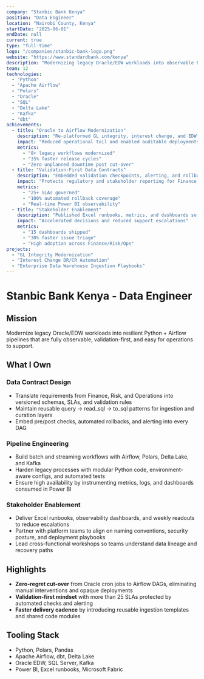 ```yaml
---
company: "Stanbic Bank Kenya"
position: "Data Engineer"
location: "Nairobi County, Kenya"
startDate: "2025-06-01"
endDate: null
current: true
type: "full-time"
logo: "/companies/stanbic-bank-logo.png"
website: "https://www.standardbank.com/kenya"
description: "Modernizing legacy Oracle/EDW workloads into observable Python + Airflow pipelines with validation-first data contracts."
team: 12
technologies:
  - "Python"
  - "Apache Airflow"
  - "Polars"
  - "Oracle"
  - "SQL"
  - "Delta Lake"
  - "Kafka"
  - "dbt"
achievements:
  - title: "Oracle to Airflow Modernization"
    description: "Re-platformed GL integrity, interest change, and EDW ingestion workloads into Python + Airflow DAGs"
    impact: "Reduced operational toil and enabled auditable deployments"
    metrics:
      - "8+ legacy workflows modernized"
      - "35% faster release cycles"
      - "Zero unplanned downtime post cut-over"
  - title: "Validation-First Data Contracts"
    description: "Embedded validation checkpoints, alerting, and rollback playbooks across critical pipelines"
    impact: "Protects regulatory and stakeholder reporting for Finance, Risk, and Operations"
    metrics:
      - "25+ SLAs governed"
      - "100% automated rollback coverage"
      - "Real-time Power BI observability"
  - title: "Stakeholder Enablement"
    description: "Published Excel runbooks, metrics, and dashboards so teams can self-serve pipeline health"
    impact: "Accelerated decisions and reduced support escalations"
    metrics:
      - "15 dashboards shipped"
      - "30% faster issue triage"
      - "High adoption across Finance/Risk/Ops"
projects:
  - "GL Integrity Modernization"
  - "Interest Change DR/CR Automation"
  - "Enterprise Data Warehouse Ingestion Playbooks"
---
```


# Stanbic Bank Kenya - Data Engineer

## Mission

Modernize legacy Oracle/EDW workloads into resilient Python + Airflow pipelines that are fully observable, validation-first, and easy for operations to support.

## What I Own

### Data Contract Design

- Translate requirements from Finance, Risk, and Operations into versioned schemas, SLAs, and validation rules
- Maintain reusable query → read_sql → to_sql patterns for ingestion and curation layers
- Embed pre/post checks, automated rollbacks, and alerting into every DAG

### Pipeline Engineering

- Build batch and streaming workflows with Airflow, Polars, Delta Lake, and Kafka
- Harden legacy processes with modular Python code, environment-aware configs, and automated tests
- Ensure high availability by instrumenting metrics, logs, and dashboards consumed in Power BI

### Stakeholder Enablement

- Deliver Excel runbooks, observability dashboards, and weekly readouts to reduce escalations
- Partner with platform teams to align on naming conventions, security posture, and deployment playbooks
- Lead cross-functional workshops so teams understand data lineage and recovery paths

## Highlights

- **Zero-regret cut-over** from Oracle cron jobs to Airflow DAGs, eliminating manual interventions and opaque deployments
- **Validation-first mindset** with more than 25 SLAs protected by automated checks and alerting
- **Faster delivery cadence** by introducing reusable ingestion templates and shared code modules

## Tooling Stack

- Python, Polars, Pandas
- Apache Airflow, dbt, Delta Lake
- Oracle EDW, SQL Server, Kafka
- Power BI, Excel runbooks, Microsoft Fabric
